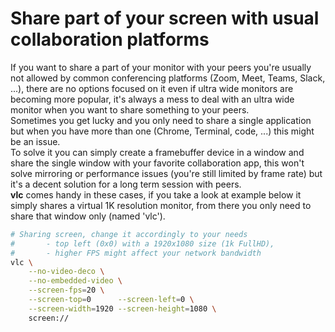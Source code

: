 # Share part of your screen with usual collaboration platforms
If you want to share a part of your monitor with your peers you're usually not allowed by common conferencing
platforms (Zoom, Meet, Teams, Slack, ...), there are no options focused on it even if ultra wide monitors are
becoming more popular, it's always a mess to deal with an ultra wide monitor when you want to share something
to your peers.  
Sometimes you get lucky and you only need to share a single application but when you have more than one (Chrome, Terminal, code, ...) this might be an issue.  
To solve it you can simply create a framebuffer device in a window and share the single window with your favorite
collaboration app, this won't solve mirroring or performance issues (you're still limited by frame rate) but
it's a decent solution for a long term session with peers.  
**vlc** comes handy in these cases, if you take a look at example below it simply shares a virtual 1K resolution monitor, from there you only need to share that window only (named 'vlc').


```sh
# Sharing screen, change it accordingly to your needs
#       - top left (0x0) with a 1920x1080 size (1k FullHD), 
#       - higher FPS might affect your network bandwidth
vlc \
    --no-video-deco \
    --no-embedded-video \
    --screen-fps=20 \
    --screen-top=0      --screen-left=0 \
    --screen-width=1920 --screen-height=1080 \
    screen://
```
